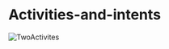 # Activities-and-intents
![TwoActivites](https://user-images.githubusercontent.com/50354129/161594634-d6cc612e-0cd4-45ca-af37-e8e09c46472e.gif)
